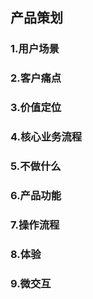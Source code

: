 ## 产品策划
### 1.用户场景
### 2.客户痛点
### 3.价值定位

### 4.核心业务流程
### 5.不做什么
### 6.产品功能

### 7.操作流程
### 8.体验
### 9.微交互
